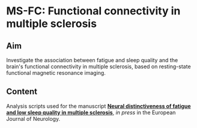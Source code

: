 # MS-FC: Functional connectivity in multiple sclerosis


## Aim
Investigate the association between fatigue and sleep quality and the brain's functional connectivity in multiple sclerosis, based on resting-state functional magnetic resonance imaging.

## Content
Analysis scripts used for the manuscript [**Neural distinctiveness of fatigue and low sleep quality in multiple sclerosis**](https://doi.org/10.1111/ene.15445), *in press* in the European Journal of Neurology.
